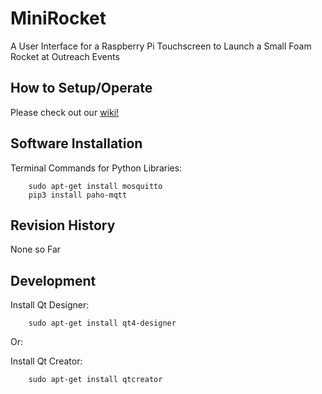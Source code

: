 # MiniRocket
A User Interface for a Raspberry Pi Touchscreen to Launch a Small Foam Rocket at Outreach Events

## How to Setup/Operate
Please check out our [wiki!](https://github.com/Kheirlb/MiniRocket/wiki/MiniRocket-Procedure)

## Software Installation

Terminal Commands for Python Libraries:
```
	sudo apt-get install mosquitto
	pip3 install paho-mqtt
```
## Revision History

None so Far

## Development

Install Qt Designer:
```
	sudo apt-get install qt4-designer
```
Or:

Install Qt Creator:
```
	sudo apt-get install qtcreator
```
